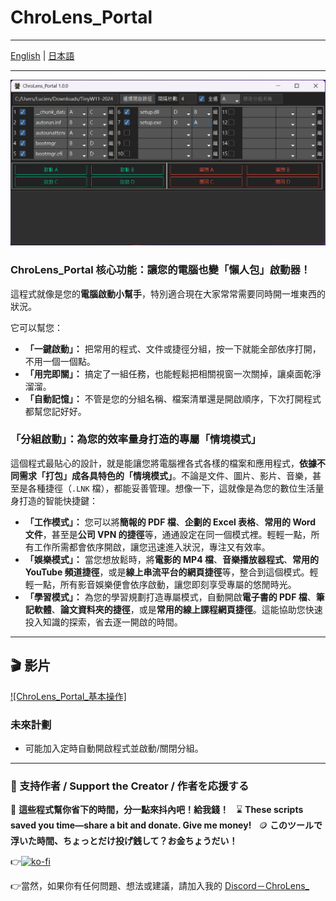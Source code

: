 # ChroLens_Portal

---

[English](README_EN.md) | [日本語](README_JA.md)

---
![ChroLens_Portal](pic01.png)
### ChroLens_Portal 核心功能：讓您的電腦也變「懶人包」啟動器！

這程式就像是您的**電腦啟動小幫手**，特別適合現在大家常常需要同時開一堆東西的狀況。

它可以幫您：

* **「一鍵啟動」：** 把常用的程式、文件或捷徑分組，按一下就能全部依序打開，不用一個一個點。
* **「用完即關」：** 搞定了一組任務，也能輕鬆把相關視窗一次關掉，讓桌面乾淨溜溜。
* **「自動記憶」：** 不管是您的分組名稱、檔案清單還是開啟順序，下次打開程式都幫您記好好。

### 「分組啟動」：為您的效率量身打造的專屬「情境模式」

這個程式最貼心的設計，就是能讓您將電腦裡各式各樣的檔案和應用程式，**依據不同需求「打包」成各具特色的「情境模式」**。不論是文件、圖片、影片、音樂，甚至是各種捷徑（`.LNK` 檔），都能妥善管理。想像一下，這就像是為您的數位生活量身打造的智能快捷鍵：

* **「工作模式」：** 您可以將**簡報的 PDF 檔**、**企劃的 Excel 表格**、**常用的 Word 文件**，甚至是**公司 VPN 的捷徑**等，通通設定在同一個模式裡。輕輕一點，所有工作所需都會依序開啟，讓您迅速進入狀況，專注又有效率。
* **「娛樂模式」：** 當您想放鬆時，將**電影的 MP4 檔**、**音樂播放器程式**、**常用的 YouTube 頻道捷徑**，或是**線上串流平台的網頁捷徑**等，整合到這個模式。輕輕一點，所有影音娛樂便會依序啟動，讓您即刻享受專屬的悠閒時光。
* **「學習模式」：** 為您的學習規劃打造專屬模式，自動開啟**電子書的 PDF 檔**、**筆記軟體**、**論文資料夾的捷徑**，或是**常用的線上課程網頁捷徑**。這能協助您快速投入知識的探索，省去逐一開啟的時間。

---

## 🎬 影片

[![ChroLens_Portal_基本操作]](https://vimeo.com/1087659485/83487a7ea9)


### 未來計劃

* 可能加入定時自動開啟程式並啟動/關閉分組。

---

### 💸 支持作者 / Support the Creator / 作者を応援する

🧠 **這些程式幫你省下的時間，分一點來抖內吧！給我錢！**  
⌛ **These scripts saved you time—share a bit and donate. Give me money!**  
🪙 **このツールで浮いた時間、ちょっとだけ投げ銭して？お金ちょうだい！**

👉[![ko-fi](https://ko-fi.com/img/githubbutton_sm.svg)](https://ko-fi.com/B0B51FBVA8)

👉當然，如果你有任何問題、想法或建議，請加入我的 [Discord－ChroLens_](https://discord.gg/72Kbs4WPPn)